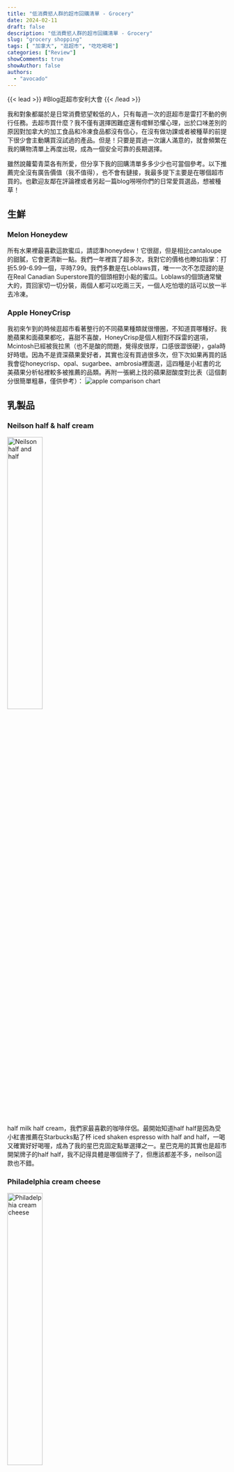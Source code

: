 ```yaml
---
title: "低消費慾人群的超市回購清單 - Grocery"
date: 2024-02-11
draft: false
description: "低消費慾人群的超市回購清單 - Grocery"
slug: "grocery shopping"
tags: [ "加拿大", "逛超市", "吃吃喝喝"]
categories: ["Review"]
showComments: true
showAuthor: false
authors:
  - "avocado"
---
```

{{< lead >}}
#Blog逛超市安利大會
{{< /lead >}}

我和對象都屬於是日常消費慾望較低的人，只有每週一次的逛超市是雷打不動的例行任務。去超市買什麼？我不僅有選擇困難症還有嚐鮮恐懼心理，出於口味差別的原因對加拿大的加工食品和冷凍食品都沒有信心，在沒有做功課或者被種草的前提下很少會主動購買沒試過的產品。但是！只要是買過一次讓人滿意的，就會頻繁在我的購物清單上再度出現，成為一個安全可靠的長期選擇。

雖然說蘿蔔青菜各有所愛，但分享下我的回購清單多多少少也可當個參考。以下推薦完全沒有廣告價值（我不值得），也不會有鏈接，我最多提下主要是在哪個超市買的。也歡迎友鄰在評論裡或者另起一篇blog嘮嘮你們的日常愛買選品，想被種草！
## 生鮮
### Melon Honeydew
所有水果裡最喜歡這款蜜瓜，請認準honeydew！它很甜，但是相比cantaloupe的甜膩，它會更清新一點。我們一年裡買了超多次，我對它的價格也瞭如指掌：打折5.99-6.99一個，平時7.99。我們多數是在Loblaws買，唯一一次不怎麼甜的是在Real Canadian Superstore買的個頭相對小點的蜜瓜。Loblaws的個頭通常蠻大的，買回家切一切分裝，兩個人都可以吃兩三天，一個人吃怕壞的話可以放一半去冷凍。
### Apple HoneyCrisp
我初來乍到的時候逛超市看著整行的不同蘋果種類就很懵圈，不知道買哪種好。我脆蘋果和面蘋果都吃，喜甜不喜酸，HoneyCrisp是個人相對不踩雷的選項，Mcintosh已經被我拉黑（也不是酸的問題，覺得皮很厚，口感很澀很硬），gala時好時壞。因為不是資深蘋果愛好者，其實也沒有買過很多次，但下次如果再買的話我會從honeycrisp、opal、sugarbee、ambrosia裡面選，這四種是小紅書的北美蘋果分析帖裡較多被推薦的品類。再附一張網上找的蘋果甜酸度對比表（這個劃分很簡單粗暴，僅供參考）：
![apple comparison chart](apple.jpeg)
## 乳製品
### Neilson half & half cream
<!-- ![neilson half and half](half_half.png) -->
<img src="half_half.png" alt="Neilson half and half" style="width: 40%;">

half milk half cream，我們家最喜歡的咖啡伴侶。最開始知道half half是因為受小紅書推薦在Starbucks點了杯 iced shaken espresso with half and half，一喝又確實好好喝喔，成為了我的星巴克固定點單選擇之一。星巴克用的其實也是超市開架牌子的half half，我不記得具體是哪個牌子了，但應該都差不多，neilson這款也不錯。
### Philadelphia cream cheese
<!-- ![cream cheese](cream_cheese.png) -->
<img src="cream_cheese.png" alt="Philadelphia cream cheese" style="width: 40%;">

吃過原味（light）、herb&garlic和mixed berry的cream cheese，都好吃，抹烤麵包或者bagel一絕。方便快手的早餐搭配選擇。
### 黑白/三花淡奶
<!-- ![evaporated milk](evaporated_milk.png) -->
<img src="evaporated_milk.png" alt="evaporated milk" style="width: 40%;">

家裡常備淡奶是為了隨時可以做[譚仔]({{< relref "在加國，復刻一碗香港經典譚仔三哥米線" >}})，作為湯底調料黑白和三花都買過，吃不出分別，黑白只是多一點港式奶茶情懷，煮奶茶會更合適。西人超市的話三花比較容易買到，看了眼網站walmart最近打折才1.27一罐，與此同時大統華賣3.29(｡ŏ_ŏ)。

買淡奶最大的煩惱是開罐後的保存問題，如果不及時處理容易變質甚至發霉。我們家試過開罐後全部倒進密封袋放冷藏儘快消耗，但最近我想出來的一個天才對策是倒冰格冷凍成小塊，可保存時間更久而且也容易計量取用～
### Silk豆奶
<!-- ![silk soymilk](silk_soymilk.png) -->
<img src="silk_soymilk.png" alt="silk soymilk" style="width: 40%;">

我最喜歡的豆奶牌子（說得好像我有橫向比較過很多其它牌子似的），每次都是兩盒1.89L的直接抱回家。買的時候要注意看它頭頂的標籤，有unsweetened、original和vanilla的區別。我之前不怎麼留意，很少買到original的，unsweetened的是真的一點兒不甜味道比較淡，vanilla其實不會太甜反而我很喜歡。
## 零食
我不太愛吃零食，這個大類下的items主要是平時逛著逛著突然就被Sloth又又又又丟進了購物車的東西——但買回家之後我也會搶著吃就是了(๑´ڡ\`๑)
### PC Jalapeño薯片
<!-- ![jalapeno chips](jalapeno_chips.png) -->
<img src="jalapeno_chips.png" alt="jalapeno chips" style="width: 40%;">

Jalapeño是最受歡迎的一種墨西哥辣椒，在國內時沒有聽說過，但是在加拿大還蠻常見的，應用範圍也很廣——tims就有Jalapeño bagel和Jalapeño pastries（我在[tims菜單點評]({{< relref "Tim Hortons菜單不完全點評#pastries" >}}) 裡就提過我很喜歡它的Jalapeño pastries）。PC這款薯片也很好吃，辣辣的很上癮。PC是loblaws的牌子，所以只能在loblaws旗下超市買到，但這個口味的薯片其實各個牌子都有，只是因為我們第一次吃是PC的就忠實於它了。
### Ricola喉糖
<!-- ![ricola](ricola.png) -->
<img src="ricola.png" alt="ricola" style="width: 40%;">

把喉糖歸類在零食裡好像很不尊重喉糖，但這就是喉糖在我心裡的定位(〃∀〃)。我們最常買的是original herb口味（根本就沒有試過其他口味），一股淡淡的藥草味很迷人，會讓我莫名想起廣東涼茶。Sloth說他小時候在廣東已經很喜歡吃這個糖，但他不認同像涼茶味LOL
### Kinder Bueno繽紛樂
<!-- ![kinder bueno](Kinder_Bueno.png) -->
<img src="Kinder_Bueno.png" alt="kinder bueno" style="width: 40%;">

也是Sloth的摯愛。很奇怪，他不吃其它任何巧克力，但是唯愛這款繽紛樂。想抄一下健達官網對這款產品的介紹：「健達繽紛樂，牛奶巧克力加上威化外層, 含綿滑牛奶及榛果內餡。獨特口感，多重享受。」確實挺好吃的，我覺得是肚子餓時很適合飽腹救急的一個選擇（好實用主義的一個出發點），上晚課時摸兩顆出來吃吃很方便。
## 飲料
### Canada Dry
<img src="canada_dry.png" alt="canada dry" style="width: 40%;">

我對poutine是加拿大國菜感到嗤之以鼻，但canada dry一定是當之無愧的加拿大國寶級汽水！它主打的是ginger ale薑汁汽水，我只買過原味的，並且因為原味的已經很經典很好喝暫時沒考慮過試其它味道。我覺得不喜歡生薑味和不喜歡ginger ale是兩碼事，反正後者也沒多少生薑含量，它更像是一種味道層次更豐富的雪碧= =。來了加拿大我第一推薦這款汽水！
### NESCAFÉ GOLD Espresso速溶咖啡
<!-- ![NESCAFÉ GOLD Espresso](Gold_Espresso.png) -->
<img src="Gold_Espresso.png" alt="NESCAFÉ GOLD Espresso" style="width: 40%;">

還沒有擁有自己的咖啡機，所以在家都是喝速溶湊和湊和。我不想在貨架上盲買，雀巢NESCAFÉ GOLD系列是我做了些功課後看到風評最好的速溶咖啡了，買完也沒有失望，沖出來油脂很豐富很香很好喝，就一直接著買下去了。Loblaws一般商品標價其實都偏高，但很神奇的這款咖啡定價還低過平民超市walmart，200g12刀，抵買！
### T&T茉莉綠茶
<!-- ![jasimine greentea](jasimine_greentea.jpg) -->
<img src="jasimine_greentea.jpg" alt="jasimine greentea" style="width: 40%;">

大統華牌子的茉莉綠茶，但是在loblaws買也比在大統華買便宜，2.49刀和3.95刀的差價。茉莉綠茶應該很難不好喝吧！西人超市賣的大多是需要沖泡的茶包，我們圖方便且想喝冷茶的時候就會直接倒這個，甜度也合適。Loblaws沒見過無糖款，但大統華官網的無糖款評價也不錯。
## 雪糕
### 哈根達斯抹茶/咖啡
<!-- ![haagen dazs](haagen_dazs.png) -->
<img src="haagen_dazs.png" alt="haagen dazs" style="width: 40%;">

如果說有什麼在加拿大買是比國內買划算很多的，那一定是哈根達斯了。兩大罐450ml的常見打包價10刀，換算起來幾乎是國內單價的七分之一，我們基本上每隔兩週就買兩罐⋯⋯每餐飯後都舀幾勺吃吃好幸福。因為不嗜甜，所有口味裡我們只喜歡抹茶和咖啡，甜中帶苦的味道是最迷人的不接受反駁。
### 樂天Mochi香草味
<!-- ![lotte mochi](mochi.webp) -->
<img src="mochi.webp" alt="lotte mochi" style="width: 40%;">

在Walmart淘到的樂天香草味的雪糕糯米糍，一口一個超好吃！能進這個貨我覺得Walmart採購真的很有眼光，美中不足的是太受歡迎時常缺貨。在我們家附近的Walmart它通常被擺在冰櫃的最高一層，我們每次都要跳起來去夠最裡面剩下的一盒或者兩盒⋯⋯這款糯米糍隔壁還會擺另外一個牌子buono的混合口味糯米糍，餘量總是很多aka沒人買。我試過一次，很後悔，只能說沒人買是有原因的。
### Melona蜜瓜味
<!-- ![melona ice cream](melona.png) -->
<img src="melona.png" alt="melona ice cream" style="width: 40%;">

是Sloth介紹給我的他在香港時就很喜歡吃的雪條，是一個韓國牌子，發現加拿大也有還怪驚喜的。我們吃過蜜瓜味和椰子味，最常買的還是蜜瓜，很清爽，不齁甜。蜜瓜味的雪糕好像還挺少見的，感謝melona開發這個口味的產品並且打下加拿大市場(｀･ω･´)ゞ

<hr>

這個回購清單寫下來確實也——不怎麼長，而且和加拿大本土的關聯性也不是特別強= = 看得出來我們買得很保守挑的還大多是國際牌子。但是買得開心吃著好吃就好啦！日子過著過著超市逛著逛著也總會開拓新的嘗試的。

我們平時常去的超市主要是Loblaws、Walmart和Food Basics。因為最近~~有了腿~~ 買了車，下個月開始應該會更多去Costco購物，隔個一年半載可能會再更新下這個Grocery回購系列，歡迎和我推薦Costco什麼值得買！